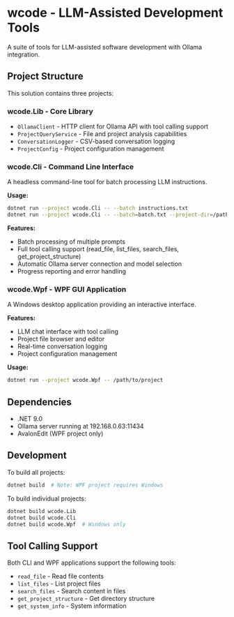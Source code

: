 # wcode - LLM-Assisted Development Tools

A suite of tools for LLM-assisted software development with Ollama integration.

## Project Structure

This solution contains three projects:

### wcode.Lib - Core Library
- `OllamaClient` - HTTP client for Ollama API with tool calling support
- `ProjectQueryService` - File and project analysis capabilities
- `ConversationLogger` - CSV-based conversation logging
- `ProjectConfig` - Project configuration management

### wcode.Cli - Command Line Interface
A headless command-line tool for batch processing LLM instructions.

**Usage:**
```bash
dotnet run --project wcode.Cli -- --batch instructions.txt
dotnet run --project wcode.Cli -- --batch=batch.txt --project-dir=/path/to/project
```

**Features:**
- Batch processing of multiple prompts
- Full tool calling support (read_file, list_files, search_files, get_project_structure)
- Automatic Ollama server connection and model selection
- Progress reporting and error handling

### wcode.Wpf - WPF GUI Application
A Windows desktop application providing an interactive interface.

**Features:**
- LLM chat interface with tool calling
- Project file browser and editor
- Real-time conversation logging
- Project configuration management

**Usage:**
```bash
dotnet run --project wcode.Wpf -- /path/to/project
```

## Dependencies

- .NET 9.0
- Ollama server running at 192.168.0.63:11434
- AvalonEdit (WPF project only)

## Development

To build all projects:
```bash
dotnet build  # Note: WPF project requires Windows
```

To build individual projects:
```bash
dotnet build wcode.Lib
dotnet build wcode.Cli
dotnet build wcode.Wpf  # Windows only
```

## Tool Calling Support

Both CLI and WPF applications support the following tools:
- `read_file` - Read file contents
- `list_files` - List project files
- `search_files` - Search content in files
- `get_project_structure` - Get directory structure
- `get_system_info` - System information
